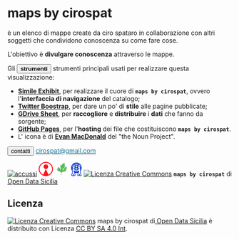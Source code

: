 # maps by cirospat
<p>
	è un elenco di mappe create da ciro spataro in <span class="btn btn-danger btn-xs">collaborazione</span> con altri soggetti che <span class="btn btn-danger btn-xs">condividono</span> conoscenza su come fare cose.
</p>
<p>
	L'obiettivo è <strong>divulgare conoscenza</strong> attraverso le <span class="btn btn-danger btn-xs">mappe</span>.
</p>
<p>

<p>Gli <button type="button" class="btn btn-sm btn-pill btn-success"><b>strumenti</b></button> strumenti principali usati per realizzare questa visualizzazione:</p>
  <ul>
   <li><a href="http://www.simile-widgets.org/exhibit3/" target="_blank"><strong>Simile Exhibit</strong></a>, per realizzare il cuore di <code><b>maps by cirospat</b></code>, ovvero l'<strong>interfaccia di navigazione</strong> del catalogo;</li>
   <li><a href="http://getbootstrap.com" target="_blank"><strong>Twitter Boostrap</strong></a>, per dare un po' di <strong>stile</strong> alle pagine pubblicate;</li>
   <li><a href="https://www.google.com/sheets/about/" target="_blank"><strong>GDrive Sheet</strong></a>, per <strong>raccogliere</strong> e <strong>distribuire</strong> i <strong>dati</strong> che fanno da sorgente;</li>
   <li><a href="https://pages.github.com" target="_blank"><strong>GitHub Pages</strong></a>, per l'<strong>hosting</strong> dei file che costituiscono <code><b>maps by cirospat</b></code>.</li>
   <li>L' <span class="btn btn-danger btn-xs">icona</span> &egrave; di <a href="https://thenounproject.com/evanmacdonald/" target="_blank"><strong>Evan MacDonald</strong></a> del "the Noun Project".</li>
  </ul>
<p></p>
  <div>
  <p> <button type="button" class="btn btn-xs btn-pill btn-info">contatti</button> <a href="mailto:cirospat@gmail.com"><span style="color:#1C7293">cirospat@gmail.com</span></a></p> 
<p></p>

<a href="http://accussi.opendatasicilia.it/index.html" target="_blank" rel="noopener"> <img src="./img/accussi_favicon.png" alt="accussi" caption="false" width="32" height="32" /></a>  <a href="http://nonportale.opendatasicilia.it/index.html" target="_blank" rel="noopener"> <img src="./img/nonportale_favicon.png" alt="non portale" caption="false" width="32" height="32" /></a> <a href="http://petrusino.opendatasicilia.it/index.html" target="_blank" rel="noopener"> <img src="./img/petrusino_favicon.png" alt="petrusino" caption="false" width="32" height="32" /></a>  <img src="./img/maps_favicon.png">  <a rel="license" href="http://creativecommons.org/licenses/by-sa/4.0/"><img alt="Licenza Creative Commons" style="border-width:0" src="https://i.creativecommons.org/l/by-sa/4.0/80x15.png" /></a> <code><b>maps by cirospat</b></code> di<a href="http://opendatasicilia.it"> Open Data Sicilia</a>

## Licenza
<p>
<a rel="license" href="http://creativecommons.org/licenses/by-sa/4.0/"><img alt="Licenza Creative Commons" style="border-width:0" src="https://i.creativecommons.org/l/by-sa/4.0/80x15.png"></a> <span xmlns:dct="http://purl.org/dc/terms/" property="dct:title">maps by cirospat</span> di<a xmlns:cc="http://creativecommons.org/ns#" href="http://opendatasicilia.it" property="cc:attributionName" rel="cc:attributionURL"> Open Data Sicilia</a> è distribuito con Licenza <a rel="license" href="http://creativecommons.org/licenses/by-sa/4.0/">CC BY SA 4.0 Int</a>.
</p>


  
